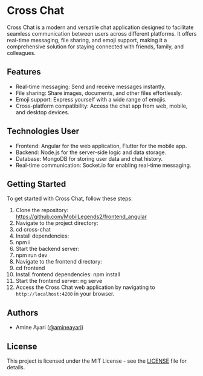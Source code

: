 # Cross Chat

Cross Chat is a modern and versatile chat application designed to facilitate seamless communication between users across different platforms. It offers real-time messaging, file sharing, and emoji support, making it a comprehensive solution for staying connected with friends, family, and colleagues.

## Features

- Real-time messaging: Send and receive messages instantly.
- File sharing: Share images, documents, and other files effortlessly.
- Emoji support: Express yourself with a wide range of emojis.
- Cross-platform compatibility: Access the chat app from web, mobile, and desktop devices.


## Technologies User

- Frontend: Angular for the web application, Flutter for the mobile app.
- Backend: Node.js for the server-side logic and data storage.
- Database: MongoDB for storing user data and chat history.
- Real-time communication: Socket.io for enabling real-time messaging.

## Getting Started

To get started with Cross Chat, follow these steps:

1. Clone the repository:
https://github.com/MobilLegends2/frontend_angular
2. Navigate to the project directory:
3. cd cross-chat
4. Install dependencies:
5. npm i 
6. Start the backend server:
7. npm run dev
8. Navigate to the frontend directory:
9. cd frontend
10. Install frontend dependencies:
    npm install
11. Start the frontend server:
    ng serve
12. Access the Cross Chat web application by navigating to `http://localhost:4200` in your browser.

## Authors

- Amine Ayari ([@amineayari](https://github.com/amineayari))

## License

This project is licensed under the MIT License - see the [LICENSE](LICENSE) file for details.


